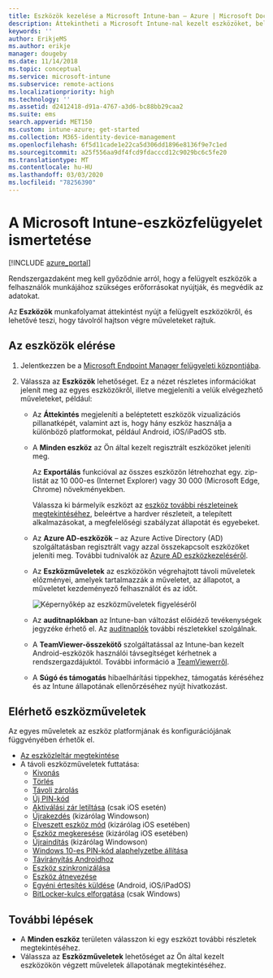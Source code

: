```yaml
---
title: Eszközök kezelése a Microsoft Intune-ban – Azure | Microsoft Docs
description: Áttekintheti a Microsoft Intune-nal kezelt eszközöket, beleértve az eszközlisták csv formátumban való exportálását, megtekintheti az Azure Active Directoryhoz csatlakoztatott eszközöket, áttekintheti az eszköz műveleteinek változásnaplóját, a TeamViewer-összekötővel engedélyezheti a rendszergazdáknak az Android-eszközök távoli hibaelhárítását, és megtekintheti az eszközökön futtatható összes műveletet.
keywords: ''
author: ErikjeMS
ms.author: erikje
manager: dougeby
ms.date: 11/14/2018
ms.topic: conceptual
ms.service: microsoft-intune
ms.subservice: remote-actions
ms.localizationpriority: high
ms.technology: ''
ms.assetid: d2412418-d91a-4767-a3d6-bc88bb29caa2
ms.suite: ems
search.appverid: MET150
ms.custom: intune-azure; get-started
ms.collection: M365-identity-device-management
ms.openlocfilehash: 6f5d11cade1e22ca5d306dd1896e8136f9e7c1ed
ms.sourcegitcommit: a25f556aa9df4fcd9fdacccd12c9029bc6c5fe20
ms.translationtype: MT
ms.contentlocale: hu-HU
ms.lasthandoff: 03/03/2020
ms.locfileid: "78256390"
---
```

# <a name="what-is-microsoft-intune-device-management"></a>A Microsoft Intune-eszközfelügyelet ismertetése

[!INCLUDE [azure_portal](../includes/azure_portal.md)]

Rendszergazdaként meg kell győződnie arról, hogy a felügyelt eszközök a felhasználók munkájához szükséges erőforrásokat nyújtják, és megvédik az adatokat.

Az **Eszközök** munkafolyamat áttekintést nyújt a felügyelt eszközökről, és lehetővé teszi, hogy távolról hajtson végre műveleteket rajtuk.

## <a name="get-to-your-devices"></a>Az eszközök elérése

1. Jelentkezzen be a [Microsoft Endpoint Manager felügyeleti központjába](https://go.microsoft.com/fwlink/?linkid=2109431).
3. Válassza az **Eszközök** lehetőséget. Ez a nézet részletes információkat jelenít meg az egyes eszközökről, illetve megjeleníti a velük elvégezhető műveleteket, például:

   - Az **Áttekintés** megjeleníti a beléptetett eszközök vizualizációs pillanatképét, valamint azt is, hogy hány eszköz használja a különböző platformokat, például Android, iOS/iPadOS stb.
   - A **Minden eszköz** az Ön által kezelt regisztrált eszközöket jeleníti meg.

     Az **Exportálás** funkcióval az összes eszközön létrehozhat egy. zip-listát az 10 000-es (Internet Explorer) vagy 30 000 (Microsoft Edge, Chrome) növekményekben.

     Válassza ki bármelyik eszközt az [eszköz további részleteinek megtekintéséhez](device-inventory.md), beleértve a hardver részleteit, a telepített alkalmazásokat, a megfelelőségi szabályzat állapotát és egyebeket.

   - Az **Azure AD-eszközök** – az Azure Active Directory (AD) szolgáltatásban regisztrált vagy azzal összekapcsolt eszközöket jeleníti meg. További tudnivalók az [Azure AD eszközkezeléséről](https://docs.microsoft.com/azure/active-directory/device-management-introduction).
   - Az **Eszközműveletek** az eszközökön végrehajtott távoli műveletek előzményei, amelyek tartalmazzák a műveletet, az állapotot, a műveletet kezdeményező felhasználót és az időt.

     ![Képernyőkép az eszközműveletek figyeléséről](./media/device-management/monitor-device-actions.png)

   - Az **auditnaplókban** az Intune-ban változást előidéző tevékenységek jegyzéke érhető el. Az [auditnaplók](../fundamentals/monitor-audit-logs.md) további részletekkel szolgálnak.
   - A **TeamViewer-összekötő** szolgáltatással az Intune-ban kezelt Android-eszközök használói távsegítséget kérhetnek a rendszergazdájuktól. További információ a [TeamViewerről](teamviewer-support.md).
   - A **Súgó és támogatás** hibaelhárítási tippekhez, támogatás kéréséhez és az Intune állapotának ellenőrzéséhez nyújt hivatkozást.

## <a name="available-device-actions"></a>Elérhető eszközműveletek
Az egyes műveletek az eszköz platformjának és konfigurációjának függvényében érhetők el.

- [Az eszközleltár megtekintése](device-inventory.md)
- A távoli eszközműveletek futtatása:
  - [Kivonás](devices-wipe.md#retire)
  - [Törlés](devices-wipe.md#wipe)
  - [Távoli zárolás](device-remote-lock.md)
  - [Új PIN-kód](device-passcode-reset.md)
  - [Aktiválási zár letiltása](device-activation-lock-disable.md) (csak iOS esetén)
  - [Újrakezdés](device-fresh-start.md) (kizárólag Windowson)
  - [Elveszett eszköz mód](device-lost-mode.md) (kizárólag iOS esetében)
  - [Eszköz megkeresése](device-locate.md) (kizárólag iOS esetében)
  - [Újraindítás](device-restart.md) (kizárólag Windowson)
  - [Windows 10-es PIN-kód alaphelyzetbe állítása](device-windows-pin-reset.md)
  - [Távirányítás Androidhoz](teamviewer-support.md)
  - [Eszköz szinkronizálása](device-sync.md)
  - [Eszköz átnevezése](device-rename.md)
  - [Egyéni értesítés küldése](custom-notifications.md#send-a-custom-notification-to-a-single-device) (Android, iOS/iPadOS)
  - [BitLocker-kulcs elforgatása](../protect/encrypt-devices.md#rotate-bitlocker-recovery-keys) (csak Windows)

## <a name="next-steps"></a>További lépések

- A **Minden eszköz** területen válasszon ki egy eszközt további részletek megtekintéséhez.
- Válassza az **Eszközműveletek** lehetőséget az Ön által kezelt eszközökön végzett műveletek állapotának megtekintéséhez.
